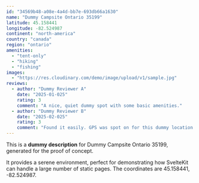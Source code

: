 ```yaml
---
id: "34569b48-a08e-4a4d-bb7e-693db66a1630"
name: "Dummy Campsite Ontario 35199"
latitude: 45.158441
longitude: -82.524987
continent: "north-america"
country: "canada"
region: "ontario"
amenities:
  - "tent-only"
  - "hiking"
  - "fishing"
images:
  - "https://res.cloudinary.com/demo/image/upload/v1/sample.jpg"
reviews:
  - author: "Dummy Reviewer A"
    date: "2025-01-025"
    rating: 3
    comment: "A nice, quiet dummy spot with some basic amenities."
  - author: "Dummy Reviewer B"
    date: "2025-02-025"
    rating: 3
    comment: "Found it easily. GPS was spot on for this dummy location."
---
```


This is a **dummy description** for Dummy Campsite Ontario 35199, generated for the proof of concept.

It provides a serene environment, perfect for demonstrating how SvelteKit can handle a large number of static pages. The coordinates are 45.158441, -82.524987.
